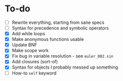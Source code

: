 # To-do

- [ ] Rewrite everything, starting from sane specs
- [ ] Syntax for precedence and symbolic operators
- [x] Add while loops
- [x] Make anonymous functions usable
- [x] Update BNF
- [x] Make scope work
- [x] Fix bug in variable resolution - see `euler_002.sin`
- [x] Add closures (sort-of)
- [x] Syntax for objects
      I probably messed up something
- [ ] How-to `self` keyword